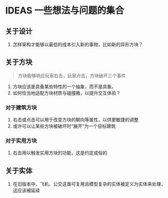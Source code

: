 # IDEAS 一些想法与问题的集合

## 关于设计

1. 怎样架构才能够以最低的成本引入新的事物，比如新的异形方块？

## 关于方块

> 方块能够响应玩家右击，玩家点击，方块破坏三个事件

1. 方块应该是具备某些特性的一个抽象，而不是具象。
2. 如何恰当地适配方块材质与碰撞箱，以提升交互体验？

### 对于建筑方块

1. 右击或点击可以用于改变方块的朝向等属性，以供更敏捷的调整
2. 或许可以让某些方块被破坏时“展开”为一个目标建筑

### 对于实用方块

1. 右击用以触发实用方块的功能，这是约定成俗的

## 关于实体

1. 在旧版本中，飞机、公交这类可复用且模型复杂的实体被定义为实体来处理，这应该被延续
